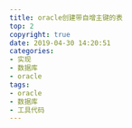 ```yaml
---
title: oracle创建带自增主键的表
top: 2
copyright: true
date: 2019-04-30 14:20:51
categories:
- 实现
- 数据库
- oracle
tags:
- oracle
- 数据库
- 工具代码
---
```


